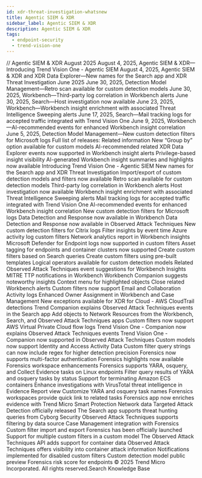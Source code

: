 ```yaml
---
id: xdr-threat-investigation-whatsnew
title: Agentic SIEM & XDR
sidebar_label: Agentic SIEM & XDR
description: Agentic SIEM & XDR
tags:
  - endpoint-security
  - trend-vision-one
---
```


/*<![CDATA[*/ $('#title').html($('meta[name=map-description]').attr('content')); /*]]>*/ Agentic SIEM & XDR August 2025 August 4, 2025, Agentic SIEM & XDR—Introducing Trend Vision One - Agentic SIEM August 4, 2025, Agentic SIEM & XDR and XDR Data Explorer—New names for the Search app and XDR Threat Investigation June 2025 June 30, 2025, Detection Model Management—Retro scan available for custom detection models June 30, 2025, Workbench—Third-party log correlation in Workbench alerts June 30, 2025, Search—Host investigation now available June 23, 2025, Workbench—Workbench insight enrichment with associated Threat Intelligence Sweeping alerts June 17, 2025, Search—Mail tracking logs for accepted traffic integrated with Trend Vision One June 9, 2025, Workbench—AI-recommended events for enhanced Workbench insight correlation June 5, 2025, Detection Model Management—New custom detection filters for Microsoft logs Full list of releases: Related information New “Group by” option available for custom models AI-recommended related XDR Data Explorer events now supported in Workbench insight alerts Privilege-based insight visibility AI-generated Workbench insight summaries and highlights now available Introducing Trend Vision One - Agentic SIEM New names for the Search app and XDR Threat Investigation Import/export of custom detection models and filters now available Retro scan available for custom detection models Third-party log correlation in Workbench alerts Host investigation now available Workbench insight enrichment with associated Threat Intelligence Sweeping alerts Mail tracking logs for accepted traffic integrated with Trend Vision One AI-recommended events for enhanced Workbench insight correlation New custom detection filters for Microsoft logs Data Detection and Response now available in Workbench Data Detection and Response now available in Observed Attack Techniques New custom detection filters for Citrix logs Filter insights by event time Azure activity log custom filters Network analytics report in Workbench insights Microsoft Defender for Endpoint logs now supported in custom filters Asset tagging for endpoints and container clusters now supported Create custom filters based on Search queries Create custom filters using pre-built templates Logical operators available for custom detection models Related Observed Attack Techniques event suggestions for Workbench Insights MITRE TTP notifications in Workbench Workbench Companion suggests noteworthy insights Context menu for highlighted objects Close related Workbench alerts Custom filters now support Email and Collaboration Activity logs Enhanced Owner Assignment in Workbench and Case Management New exceptions available for XDR for Cloud - AWS CloudTrail detections Trend Companion explains Observed Attack Techniques events in the Search app Add objects to Network Resources from the Workbench, Search, and Observed Attack Techniques apps Custom filters now support AWS Virtual Private Cloud flow logs Trend Vision One - Companion now explains Observed Attack Techniques events Trend Vision One - Companion now supported in Observed Attack Techniques Custom models now support Identity and Access Activity Data Custom filter query strings can now include regex for higher detection precision Forensics now supports multi-factor authentication Forensics highlights now available Forensics workspace enhancements Forensics supports YARA, osquery, and Collect Evidence tasks on Linux endpoints Filter query results of YARA and osquery tasks by status Support for terminating Amazon ECS containers Enhance investigations with VirusTotal threat intelligence in Evidence Report view Customize YARA and osquery task names Forensics workspaces provide quick link to related tasks Forensics app now enriches evidence with Trend Micro Smart Protection Network data Targeted Attack Detection officially released The Search app supports threat hunting queries from Cyborg Security Observed Attack Techniques supports filtering by data source Case Management integration with Forensics Custom filter import and export Forensics has been officially launched Support for multiple custom filters in a custom model The Observed Attack Techniques API adds support for container data Observed Attack Techniques offers visibility into container attack information Notifications implemented for disabled custom filters Custom detection model public preview Forensics risk score for endpoints © 2025 Trend Micro Incorporated. All rights reserved.Search Knowledge Base